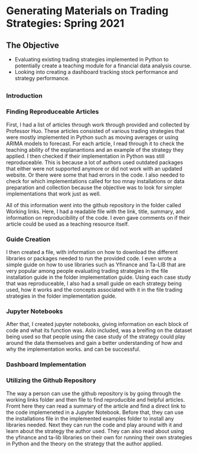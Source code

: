 # Generating Materials on Trading Strategies: Spring 2021


## The Objective
* Evaluating existing trading strategies implemented in Python to potentially create a teaching module for a financial data analysis course.
* Looking into creating a dashboard tracking stock performance and strategy performance. 
<h2>
 
### Introduction 

<h3>

### Finding Reproduceable Articles 
First, I had a list of articles through work through provided and collected by Professor Huo. These articles consisted of various trading strategies that were mostly implemented in Python such as moving averages or using ARIMA models to forecast. For each article, I read through it to check the teaching ability of the explanantions and an example of the strategy they applied. I then checked if their implementation in  Python was still reproduceable. This is because a lot of authors used outdated packages that either were not supported anymore or did not work with an updated website. Or there were some that had errors in the code. I also needed to check for which implementations called for too mnay installations or data preparation and collection because the objective was to look for simpler implementations that work just as well. 

All of this information went into the github repository in the folder called Working links. Here, I had a readable file with the link, title, summary, and information on reproducibility of the code. I even gave comments on if their article could be used as a teaching resource itself. 


<h3>

### Guide Creation
I then created a file, with information on how to download the different libraries or packages needed to run the provided code. I even wrote a simple guide on how to use libraries such as Yfinance and Ta-LIB that are very popular among people evaluating trading strategies in the file installation guide in the folder implementation guide. Using each case study that was reproduceable, I also had a small guide on each strategy being used, how it works and the concepts associated with it in the file trading strategies in the folder implementation guide.

<h3>

### Jupyter Notebooks
After that, I created jupyter notebooks, giving information on each block of code and what its function was. Aslo included, was a breifing on the dataset being used so that people using the case study of the strategy could play around the data themselves and gain a better understanding of how and why the implementation works.  and can be successful. 
<h3>

### Dashboard Implementation


 <h3>
 
### Utilizing the Github Repository
The way a person can use the github repository is by going through the working links folder and then file to find reproducible and helpful articles. Fromt here they can read a summary of the article and find a direct link to the code implemeneted in a Jupyter Notebook. Before that, they can use the installations file in the implemented examples folder to install any libraries needed. Next they can run the code and play around with it and learn about the strategy the author used. They can also read about using the yfinance and ta-lib libraries on their own for running their own strategies in Python and the theory on the strategy that the author applied. 


<h1>

